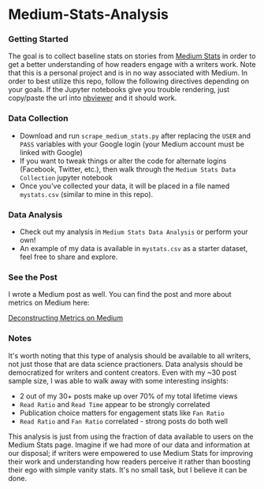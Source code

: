 # Medium-Stats-Analysis

### Getting Started
The goal is to collect baseline stats on stories from [Medium Stats](https://medium.com/me/stats) in order to get a better understanding of how readers engage with a writers work. Note that this is a personal project and is in no way associated with Medium. In order to best utilize this repo, follow the following directives depending on your goals. If the Jupyter notebooks give you trouble rendering, just copy/paste the url into [nbviewer](https://nbviewer.jupyter.org/) and it should work. 

### Data Collection
* Download and run `scrape_medium_stats.py` after replacing the `USER` and `PASS` variables with your Google login (your Medium account must be linked with Google)
* If you want to tweak things or alter the code for alternate logins (Facebook, Twitter, etc.), then walk through the `Medium Stats Data Collection` jupyter notebook 
* Once you've collected your data, it will be placed in a file named `mystats.csv` (similar to mine in this repo).

### Data Analysis
* Check out my analysis in `Medium Stats Data Analysis` or perform your own!
* An example of my data is available in `mystats.csv` as a starter dataset, feel free to share and explore.

### See the Post
I wrote a Medium post as well. You can find the post and more about metrics on Medium here: 

[Deconstructing Metrics on Medium](https://towardsdatascience.com/deconstructing-metrics-on-medium-bf5b4863bf96)

### Notes
It's worth noting that this type of analysis should be available to all writers, not just those that are data science practioners. Data analysis should be democratized for writers and content creators. Even with my ~30 post sample size, I was able to walk away with some interesting insights:
* 2 out of my 30+ posts make up over 70% of my total lifetime views
* `Read Ratio` and `Read Time` appear to be strongly correlated
* Publication choice matters for engagement stats like `Fan Ratio`
* `Read Ratio` and `Fan Ratio` correlated - strong posts do both well

This analysis is just from using the fraction of data available to users on the Medium Stats page. Imagine if we had more of our data and information at our disposal; if writers were empowered to use Medium Stats for improving their work and understanding how readers perceive it rather than boosting their ego with simple vanity stats. It's no small task, but I believe it can be done.
